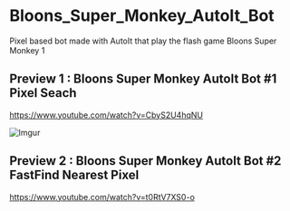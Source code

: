 # Bloons_Super_Monkey_AutoIt_Bot
Pixel based bot made with AutoIt that play the flash game Bloons Super Monkey 1


## Preview 1 : Bloons Super Monkey AutoIt Bot #1 Pixel Seach
https://www.youtube.com/watch?v=CbyS2U4hqNU

![Imgur](https://i.imgur.com/rOdr5Zx.gif)

## Preview 2 : Bloons Super Monkey AutoIt Bot #2 FastFind Nearest Pixel
https://www.youtube.com/watch?v=t0RtV7XS0-o
